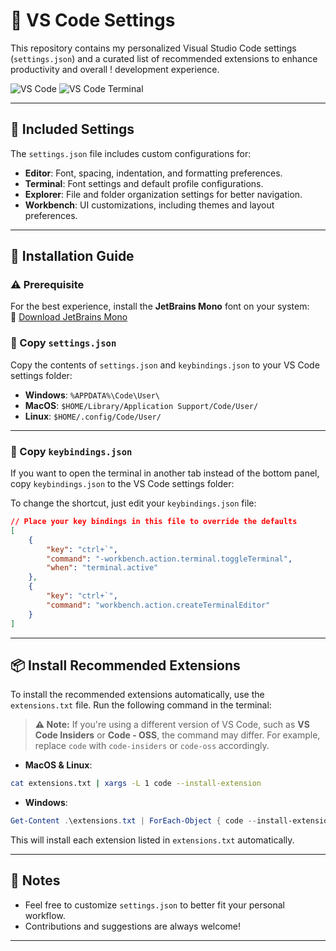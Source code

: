 # 🚀 VS Code Settings

This repository contains my personalized Visual Studio Code settings (`settings.json`) and a curated list of recommended extensions to enhance productivity and overall !
development experience.

![VS Code](https://github.com/user-attachments/assets/79a8b974-4ec6-4c0d-931f-45bf345455ba)
![VS Code Terminal](https://github.com/user-attachments/assets/f38a753e-f158-4d8f-9e34-1b4a30b69947)

---

## 🔧 Included Settings

The `settings.json` file includes custom configurations for:

- **Editor**: Font, spacing, indentation, and formatting preferences.
- **Terminal**: Font settings and default profile configurations.
- **Explorer**: File and folder organization settings for better navigation.
- **Workbench**: UI customizations, including themes and layout preferences.

---

## 📌 Installation Guide

### ⚠️ Prerequisite

For the best experience, install the **JetBrains Mono** font on your system:  
🔗 [Download JetBrains Mono](https://www.jetbrains.com/pt-br/lp/mono/)

### 📂 Copy `settings.json`

Copy the contents of `settings.json` and `keybindings.json` to your VS Code settings folder:

- **Windows**: `%APPDATA%\Code\User\`
- **MacOS**: `$HOME/Library/Application Support/Code/User/`
- **Linux**: `$HOME/.config/Code/User/`

---

### 📂 Copy `keybindings.json`  

If you want to open the terminal in another tab instead of the bottom panel, copy `keybindings.json` to the VS Code settings folder:  

To change the shortcut, just edit your `keybindings.json` file:

```json
// Place your key bindings in this file to override the defaults
[
    {
        "key": "ctrl+`",
        "command": "-workbench.action.terminal.toggleTerminal",
        "when": "terminal.active"
    },
    {
        "key": "ctrl+`",
        "command": "workbench.action.createTerminalEditor"
    }
]
```

---

## 📦 Install Recommended Extensions

To install the recommended extensions automatically, use the `extensions.txt` file. Run the following command in the terminal:

> **⚠ Note:** If you're using a different version of VS Code, such as **VS Code Insiders** or **Code - OSS**, the command may differ. For example, replace `code` with `code-insiders` or `code-oss` accordingly.


- **MacOS & Linux**:

```sh
cat extensions.txt | xargs -L 1 code --install-extension
```

- **Windows**:

```powershell
Get-Content .\extensions.txt | ForEach-Object { code --install-extension $_ }
```

This will install each extension listed in `extensions.txt` automatically.

---

<!-- ## 📦 Included Extensions

### 🔹 Essential Extensions

- **ESLint** (`dbaeumer.vscode-eslint`): Integrate ESLint for JavaScript/TypeScript linting.
- **Prettier** (`esbenp.prettier-vscode`): Code formatting with Prettier.
- **Path Intellisense** (`christian-kohler.path-intellisense`): Autocomplete for file paths.
- **NPM Intellisense** (`christian-kohler.npm-intellisense`): Autocomplete for npm modules.
- **DotENV** (`mikestead.dotenv`): Support for `.env` files.
- **Live Server** (`ritwickdey.liveserver`): Launch a local development server with live reload.

### � UI Enhancements

- **Ice Age Theme** (`ganeshgaddhe.ice-age-theme`): A cool color theme for VS Code.
- **Min Theme** (`miguelsolorio.min-theme`): A minimalistic color theme.
- **Simple Light BW** (`mujdecisy.simple-light-bw`): A simple light black-and-white theme.
- **El Product Icon Theme** (`elanandkumar.el-vsc-product-icon-theme`): A modern icon theme for VS Code.
- **Symbols** (`miguelsolorio.symbols`): An icon theme for file symbols.
- **Glassit** (`s-nlf-fh.glassit`): Add transparency to the VS Code window.

### 💻 Development Tools

- **Code Runner** (`formulahendry.code-runner`): Run code snippets in various languages.
- **Docker** (`ms-azuretools.vscode-docker`): Tools for Docker container management.
- **Remote - Containers** (`ms-vscode-remote.remote-containers`): Develop inside Docker containers.
- **Remote - WSL** (`ms-vscode-remote.remote-wsl`): Integrate with Windows Subsystem for Linux (WSL).
- **Rainbow CSV** (`mechatroner.rainbow-csv`): Color highlighting for CSV files.
- **Format JSON** (`clemenspeters.format-json`): Format JSON files easily.

### ⚛️ JavaScript & React

- **Tailwind CSS IntelliSense** (`bradlc.vscode-tailwindcss`): IntelliSense for Tailwind CSS.
- **EJS Support** (`digitalbrainstem.javascript-ejs-support`): Syntax highlighting for EJS files.
- **ES7+ React/Redux/React-Native Snippets** (`dsznajder.es7-react-js-snippets`): Code snippets for React and JavaScript.
- **JavaScript Snippets** (`xabikos.javascriptsnippets`): Useful JavaScript snippets.
- **HTML CSS Class Completion** (`zignd.html-css-class-completion`): Autocomplete for CSS classes in HTML.
- **GraphQL Syntax** (`graphql.vscode-graphql-syntax`): Syntax highlighting for GraphQL.

### 🔧 C/C++ Development

- **C/C++ Compile Run** (`danielpinto8zz6.c-cpp-compile-run`): Compile and run C/C++ code quickly.
- **C/C++ Tools** (`ms-vscode.cpptools`): Official C/C++ support for VS Code.
- **C/C++ Extension Pack** (`ms-vscode.cpptools-extension-pack`): A collection of extensions for C/C++ development.
- **C/C++ Themes** (`ms-vscode.cpptools-themes`): Themes for C/C++ development.

### Useless extensions & almost useless extensions 🎨

- **Power Mode** (`hoovercj.vscode-power-mode`): Add fun visual effects while typing.
- **Discord Presence** (`icrawl.discord-vscode`): Show your coding activity on Discord.
- **Code Snap** (`adpyke.codesnap`): Capture code as an image.

### 🛠️ Advanced Tools

- **IntelliCode** (`visualstudioexptteam.vscodeintellicode`): AI-assisted code completion.
- **IntelliCode API Usage Examples** (`visualstudioexptteam.intellicode-api-usage-examples`): Examples of API usage powered by IntelliCode.
- **TypeScript Next** (`ms-vscode.vscode-typescript-next`): Support for the latest TypeScript features.

### 📄 Markdown & Documentation

- **Markdown Mermaid** (`bierner.markdown-mermaid`): Render Mermaid diagrams in Markdown files.

--- -->

## 📌 Notes

- Feel free to customize `settings.json` to better fit your personal workflow.
- Contributions and suggestions are always welcome!

---
